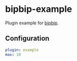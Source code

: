 bipbip-example
=========
Plugin example for [bipbip](https://github.com/cargomedia/bipbip).

Configuration
-------------
```yml
plugin: example
max: 10
```
